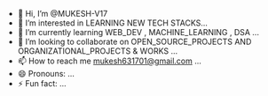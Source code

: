 - 👋 Hi, I’m @MUKESH-V17
- 👀 I’m interested in LEARNING NEW TECH STACKS...
- 🌱 I’m currently learning WEB_DEV , MACHINE_LEARNING , DSA ...
- 💞️ I’m looking to collaborate on OPEN_SOURCE_PROJECTS AND ORGANIZATIONAL_PROJECTS & WORKS ...
- 📫 How to reach me mukesh631701@gmail.com ...
- 😄 Pronouns: ...
- ⚡ Fun fact: ...

<!---
MUKESH-V17/MUKESH-V17 is a ✨ special ✨ repository because its `README.md` (this file) appears on your GitHub profile.
You can click the Preview link to take a look at your changes.
--->
